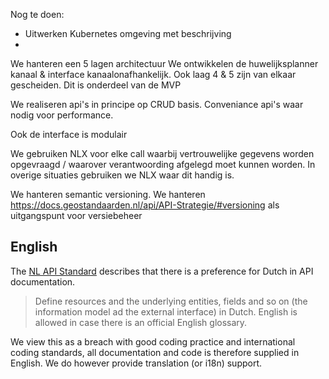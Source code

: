 Nog te doen:
- Uitwerken Kubernetes omgeving met beschrijving
- 

We hanteren een 5 lagen architectuur
We ontwikkelen de huwelijksplanner kanaal & interface kanaalonafhankelijk. Ook laag 4 & 5 zijn van elkaar gescheiden. Dit is onderdeel van de MVP

We realiseren api's in principe op CRUD basis. Conveniance api's waar nodig voor performance.

Ook de interface is modulair 

We gebruiken NLX voor elke call waarbij vertrouwelijke gegevens worden opgevraagd / waarover verantwoording afgelegd moet kunnen worden. In overige situaties gebruiken we NLX waar dit handig is.

We hanteren semantic versioning. 
We hanteren https://docs.geostandaarden.nl/api/API-Strategie/#versioning  als uitgangspunt voor versiebeheer

English
-------
The [NL API Standard](https://geonovum.github.io/KP-APIs/#api-04-define-interfaces-in-dutch-unless-there-is-an-official-english-glossary) describes that there is a preference for Dutch in API documentation.

> Define resources and the underlying entities, fields and so on (the information model ad the external interface) in Dutch. English is allowed in case there is an official English glossary.

We view this as a breach with good coding practice and international coding standards, all documentation and code is therefore supplied in English. We do however provide translation (or i18n) support. 

